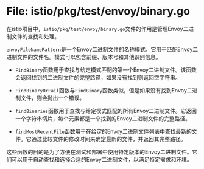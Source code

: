 # File: istio/pkg/test/envoy/binary.go

在istio项目中，`istio/pkg/test/envoy/binary.go`文件的作用是管理Envoy二进制文件的查找和处理。

`envoyFileNamePattern`是一个Envoy二进制文件的名称模式，它用于匹配Envoy二进制文件的文件名。模式可以包含前缀、版本号和其他识别信息。

- `FindBinary`函数用于查找与给定模式匹配的第一个Envoy二进制文件。该函数会返回找到的二进制文件的完整路径，如果没有找到则返回空字符串。

- `FindBinaryOrFail`函数与`FindBinary`函数类似，但是如果没有找到Envoy二进制文件，则会抛出一个错误。

- `findBinaries`函数用于查找与给定模式匹配的所有Envoy二进制文件。它返回一个字符串切片，每个元素都是一个找到的Envoy二进制文件的完整路径。

- `findMostRecentFile`函数用于在给定的Envoy二进制文件列表中查找最新的文件。它通过比较文件的修改时间来确定最新的文件，并返回其完整路径。

这些函数的目的是为了方便在测试和部署中使用特定版本的Envoy二进制文件。它们可以用于自动查找和选择合适的Envoy二进制文件，以满足特定需求和环境。

